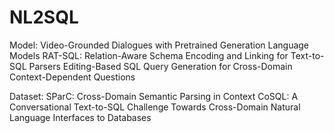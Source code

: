 # NL2SQL
Model:
Video-Grounded Dialogues with Pretrained Generation Language Models
RAT-SQL: Relation-Aware Schema Encoding and Linking for Text-to-SQL Parsers
Editing-Based SQL Query Generation for Cross-Domain Context-Dependent Questions

Dataset:
SParC: Cross-Domain Semantic Parsing in Context
CoSQL: A Conversational Text-to-SQL Challenge Towards Cross-Domain Natural Language Interfaces to Databases
